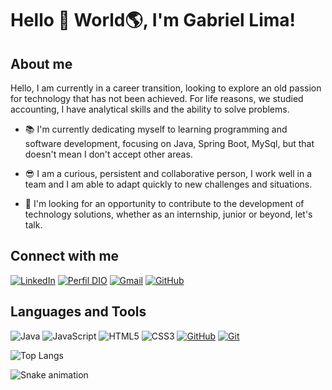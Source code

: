 # Hello 👋 World🌎, I'm Gabriel Lima!

## About me

Hello, I am currently in a career transition, looking to explore an old passion for technology that has not been achieved. For life reasons, we studied accounting, I have analytical skills and the ability to solve problems.

- 📚 I'm currently dedicating myself to learning programming and software development, focusing on Java, Spring Boot, MySql, but that doesn't mean I don't accept other areas.

- 😎 I am a curious, persistent and collaborative person, I work well in a team and I am able to adapt quickly to new challenges and situations.

- 🔭 I'm looking for an opportunity to contribute to the development of technology solutions, whether as an internship, junior or beyond, let's talk.

## Connect with me
[![LinkedIn](https://img.shields.io/badge/LinkedIn-000?style=for-the-badge&logo=linkedin&logoColor=0E76A8)](https://www.linkedin.com/in/gabriellima-m) [![Perfil DIO](https://img.shields.io/badge/-Meu%20Perfil%20na%20DIO-000?style=for-the-badge)](https://www.dio.me/users/Gabriellm_dev) [![Gmail](https://img.shields.io/badge/-EMAIL-000?style=for-the-badge)](gabriellm.dev@gmail.com) [![GitHub](https://img.shields.io/badge/GitHub-000?style=for-the-badge&logo=github&logoColor=fff)](https://github.com/Gabriellm-dev)

## Languages and Tools

![Java](https://img.shields.io/badge/Java-000?style=for-the-badge&logo=java) ![JavaScript](https://img.shields.io/badge/JavaScript-000?style=for-the-badge&logo=javascript) ![HTML5](https://img.shields.io/badge/HTML5-000?style=for-the-badge&logo=html5) ![CSS3](https://img.shields.io/badge/CSS3-000?style=for-the-badge&logo=css3&logoColor=264CE4) [![GitHub](https://img.shields.io/badge/GitHub-000?style=for-the-badge&logo=github&logoColor=fff)](https://docs.github.com/)
[![Git](https://img.shields.io/badge/Git-000?style=for-the-badge&logo=git&logoColor=fff)](https://git-scm.com/doc)


![Top Langs](https://github-readme-stats-git-masterrstaa-rickstaa.vercel.app/api/top-langs/?username=Gabriellm-dev&layout=compact&bg_color=000&border_color=30A3DC&title_color=E94D5F&text_color=FFF)

![Snake animation](https://github.com/gabriellm-dev/gabriellm-dev/blob/output/github-contribution-grid-snake.svg)


<!--
**Gabriellm-dev/gabriellm-dev** is a ✨ _special_ ✨ repository because its `README.md` (this file) appears on your GitHub profile.

Here are some ideas to get you started:

- 🔭 I’m currently working on ...
- 🌱 I’m currently learning ...
- 👯 I’m looking to collaborate on ...
- 🤔 I’m looking for help with ...
- 💬 Ask me about ...
- 📫 How to reach me: ...
- 😄 Pronouns: ...
- ⚡ Fun fact: ...
-->
